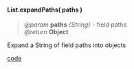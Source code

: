 #### List.expandPaths( paths )
> *@param* **paths** _{String}_  - field paths  
> _@return_ **Object**   

Expand a String of field paths into objects

<div class="code-header addGitHubLink" data-file="lib/list/expandPaths.js"><a href="#" class="loadCode"> code</a></div><pre class=" language-javascript hideCode api"></pre> 
